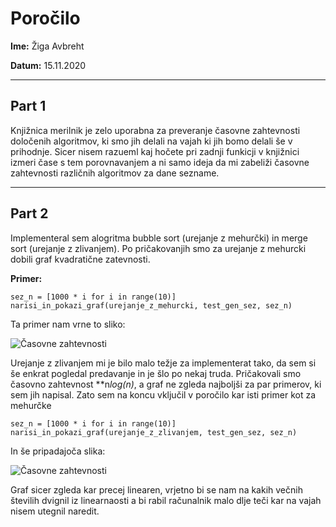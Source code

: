 # Poročilo

**Ime:** Žiga Avbreht

**Datum:** 15.11.2020

---
## Part 1
Knjižnica merilnik je zelo uporabna za preveranje časovne zahtevnosti določenih algoritmov, ki smo jih delali na vajah 
ki jih bomo delali še v prihodnje. 
Sicer nisem razueml kaj hočete pri zadnji funkicji v knjižnici izmeri čase s tem porovnavanjem a ni samo ideja da mi zabeliži 
časovne zahtevnosti različnih algoritmov za dane sezname.

---

## Part 2

Implementeral sem alogritma bubble sort (urejanje z mehurčki) in merge sort (urejanje z zlivanjem). Po pričakovanjih smo
za urejanje z mehurcki dobili graf kvadratične zatevnosti.

**Primer:** 

```
sez_n = [1000 * i for i in range(10)]
narisi_in_pokazi_graf(urejanje_z_mehurcki, test_gen_sez, sez_n)
```
Ta primer nam vrne to sliko:

![Časovne zahtevnosti](bubble_sort.png)

Urejanje z zlivanjem mi je bilo malo težje za implementerat tako, da sem si še enkrat pogledal predavanje in je šlo po nekaj truda.
Pričakovali smo časovno zahtevnost **n*log(n)*, a graf ne zgleda najboljši za par primerov, ki sem jih napisal. Zato sem
na koncu vključil v poročilo kar isti primer kot za mehurčke

```
sez_n = [1000 * i for i in range(10)]
narisi_in_pokazi_graf(urejanje_z_zlivanjem, test_gen_sez, sez_n)
```

In še pripadajoča slika:

![Časovne zahtevnosti](merge_sort.png)

Graf sicer zgleda kar precej linearen, vrjetno bi se nam na kakih večnih številih dvignil iz linearnaosti a bi rabil 
računalnik malo dlje teči kar na vajah nisem utegnil naredit.